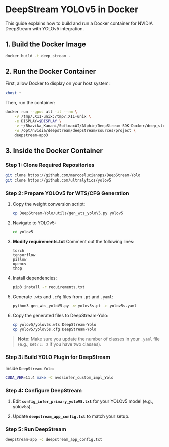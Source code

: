 # DeepStream YOLOv5 in Docker

This guide explains how to build and run a Docker container for NVIDIA DeepStream with YOLOv5 integration.

## **1. Build the Docker Image**

```bash
docker build -t deep_stream .
```

## **2. Run the Docker Container**

First, allow Docker to display on your host system:

```bash
xhost +
```

Then, run the container:

```bash
docker run --gpus all -it --rm \
    -v /tmp/.X11-unix:/tmp/.X11-unix \
    -e DISPLAY=$DISPLAY \
    -v ~/Bhavika_Kanani/SoftmaxAI/Alphin/DeepStream-SDK-Docker/deep_stream5:/opt/nvidia/deepstream/deepstream/sources/project \
    -w /opt/nvidia/deepstream/deepstream/sources/project \
    deepstream-app3
```

## **3. Inside the Docker Container**

### **Step 1: Clone Required Repositories**

```bash
git clone https://github.com/marcoslucianops/DeepStream-Yolo
git clone https://github.com/ultralytics/yolov5
```

### **Step 2: Prepare YOLOv5 for WTS/CFG Generation**

1. Copy the weight conversion script:

   ```bash
   cp DeepStream-Yolo/utils/gen_wts_yoloV5.py yolov5
   ```

2. Navigate to YOLOv5:

   ```bash
   cd yolov5
   ```

3. **Modify requirements.txt**
   Comment out the following lines:

   ```
   torch
   tensorflow
   pillow
   opencv
   thop
   ```

4. Install dependencies:

   ```bash
   pip3 install -r requirements.txt
   ```

5. Generate `.wts` and `.cfg` files from `.pt` and `.yaml`:

   ```bash
   python3 gen_wts_yoloV5.py -w yolov5s.pt -c yolov5s.yaml
   ```

6. Copy the generated files to DeepStream-Yolo:

   ```bash
   cp yolov5/yolov5s.wts DeepStream-Yolo
   cp yolov5/yolov5s.cfg DeepStream-Yolo
   ```

> **Note:** Make sure you update the number of classes in your `.yaml` file (e.g., set `nc: 2` if you have two classes).

### **Step 3: Build YOLO Plugin for DeepStream**

Inside `DeepStream-Yolo`:

```bash
CUDA_VER=11.4 make -C nvdsinfer_custom_impl_Yolo
```

### **Step 4: Configure DeepStream**

1. Edit **`config_infer_primary_yoloV5.txt`** for your YOLOv5 model (e.g., yolov5s).

2. Update **`deepstream_app_config.txt`** to match your setup.


### **Step 5: Run DeepStream**

```bash
deepstream-app -c deepstream_app_config.txt
```
